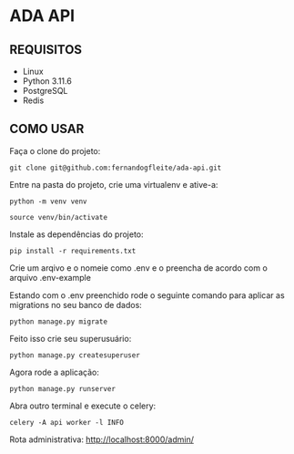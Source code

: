 # ADA API

## REQUISITOS
- Linux
- Python 3.11.6
- PostgreSQL
- Redis

## COMO USAR
Faça o clone do projeto:

```git clone git@github.com:fernandogfleite/ada-api.git```

Entre na pasta do projeto, crie uma virtualenv e ative-a:

```python -m venv venv```

```source venv/bin/activate```

Instale as dependências do projeto:

```pip install -r requirements.txt```


Crie um arqivo e o nomeie como .env e o preencha de acordo com o arquivo .env-example

Estando com o .env preenchido rode o seguinte comando para aplicar as migrations no seu banco de dados:

```python manage.py migrate```

Feito isso crie seu superusuário:

```python manage.py createsuperuser```

Agora rode a aplicação:

```python manage.py runserver```


Abra outro terminal e execute o celery:

```celery -A api worker -l INFO ```


Rota administrativa:
[http://localhost:8000/admin/](http://localhost:8000/admin/)